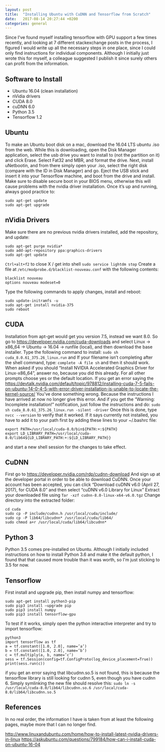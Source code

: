 ```yaml
---
layout: post
title:  "Installing Ubuntu with CuDNN and Tensorflow from Scratch"
date:   2017-08-14 20:27:44 +0200
categories: general
---
```


Since I've found myself installing tensorflow with GPU support a few times recently, and looking at 7 different stackexchange posts in the process,
I figured I would write up all the necessary steps in one place, since I could only find instructions for individual components.
Although I initially just wrote this for myself, a colleague suggested I publish it since surely others can profit from the information.

## Software to Install

* Ubuntu 16.04 (clean installation)
* nVidia drivers
* CUDA 8.0
* cuDNN 6.0
* Python 3.5
* Tensorflow 1.2

## Ubuntu

To make an Ubuntu boot disk on a mac, download the 16.04 LTS ubuntu .iso from the web. While this is downloading, open the Disk Manager application, select the usb drive you want to install to (not the partition on it) and click Erase. Select Fat32 and MBR, and format the drive.
Next, install uNetbootin, and from there simply open your .iso, select the right disk (compare with the ID in Disk Manager) and go.
Eject the USB stick and insert it into your Tensorflow machine, and boot from the drive and install.
Make sure to disable secure boot in your BIOS menu, otherwise this will cause problems with the nvidia driver installation.
Once it’s up and running, always good practice to:
```
sudo apt-get update
sudo apt-get upgrade
```

## nVidia Drivers

Make sure there are no previous nvidia drivers installed, add the repository, and update:
```
sudo apt-get purge nvidia*
sudo add-apt-repository ppa:graphics-drivers
sudo apt-get update
```
`Ctrl+alt+f2` to close X / get into shell
```sudo service lightdm stop```
Create a file at `/etc/modprobe.d/blacklist-nouveau.conf` with the following contents:
```
blacklist nouveau
options nouveau modeset=0
```
Type the following commands to apply changes, install and reboot:
```
sudo update-initramfs -u
sudo apt-get install nvidia-375
sudo reboot
```

## CUDA

Installation from apt-get would get you version 7.5, instead we want 8.0. So go to https://developer.nvidia.com/cuda-downloads and select Linux -> x86_64 -> Ubuntu -> 16.04 -> runfile (local), and then download the base installer. Type the following command to install:
```sudo sh cuda_8.0.61_375.26_linux.run```
and If your filename isn’t completing after the shell command, type:
```complete -A file sh```
and then it should work.
When asked if you should “Install NVIDIA Accelerated Graphics Driver for Linux-x86_64”, answer no, because you did this already. For all other prompts choose yes or the default location.
If you get an error saying the
https://devtalk.nvidia.com/default/topic/978812/installing-cuda-7-5-fails-on-ubuntu-14-0-4-5-with-error-driver-installation-is-unable-to-locate-the-kernel-source/
You’ve done something wrong. Because the instructions I have arrived at now no longer give this error.
And if you get the “Warning: Incomplete installation!” notification, just follow the instructions and do:
```sudo sh cuda_8.0.61_375.26_linux.run -silent -driver```
Once this is done, type
```nvcc --version```
to verify that it worked. If it says currently not installed, you have to add it to your path first by adding these lines to your ~/.bashrc file:
```
export PATH=/usr/local/cuda-8.0/bin${PATH:+:${PATH}
export LD_LIBRARY_PATH=/usr/local/cuda-8.0/lib64${LD_LIBRARY_PATH:+:${LD_LIBRARY_PATH}}
```
and start a new shell session for the changes to take effect.

## CuDNN

First go to
https://developer.nvidia.com/rdp/cudnn-download
And sign up at the developer portal in order to be able to download CuDNN. Once your account has been accepted, you can click “Download cuDNN v6.0 (April 27, 2017), for CUDA 8.0” and then select “cuDNN v6.0 Library for Linux”
Extract your downloaded file using
```Tar -xzf cudnn-8.0-linux-x64-v6.0.tgz```
Change directory into the extracted folder:
```
cd cuda
sudo cp -P include/cudnn.h /usr/local/cuda/include/
sudo cp -P lib64/libcudnn* /usr/local/cuda/lib64/
sudo chmod a+r /usr/local/cuda/lib64/libcudnn*
```


## Python 3

Python 3.5 comes pre-installed on Ubuntu. Although I initially included instructions on how to install Python 3.6 and make
it the default python, I found that that caused more trouble than it was worth, so I'm just sticking to 3.5 for now.

## Tensorflow

First install and upgrade pip, then install numpy and tensorflow:
```
sudo apt-get install python3-pip
sudo pip3 install —upgrade pip
sudo pip3 install numpy
sudo pip3 install tensorflow-gpu
```
To test if it works, simply open the python interactive interpreter and try to import tensorflow:
```
python3
import tensorflow as tf
a = tf.constant([1.0, 2.0], name=’a’)
b = tf.constant([1.0, 2.0], name=’b’)
c = tf.multiply(a, b, name=’c’)
sess = tf.Session(config=tf.ConfigProto(log_device_placement=True))
print(sess.run(c))
```
if you get an error saying that libcudnn.so.5 is not found, this is because the tensorflow library is still looking for cudnn 5, even though you have cudnn 6. Simply symlinking the new file should resolve this:
```sudo ln -s /usr/local/cuda-8.0/lib64/libcudnn.so.6 /usr/local/cuda-8.0/lib64/libcudnn.so.5```


## References

In no real order, the information I have is taken from at least the following pages, maybe more that I can no longer find.

http://www.linuxandubuntu.com/home/how-to-install-latest-nvidia-drivers-in-linux
https://askubuntu.com/questions/799184/how-can-i-install-cuda-on-ubuntu-16-04
